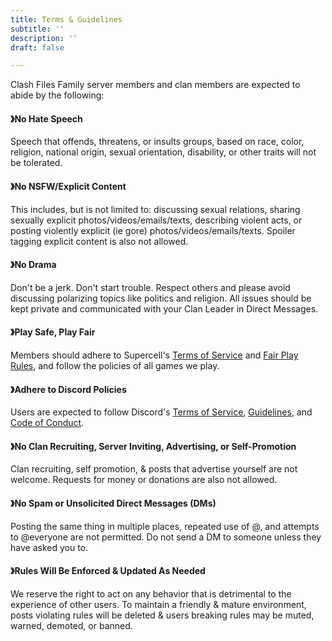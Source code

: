 ```yaml
---
title: Terms & Guidelines
subtitle: ''
description: ''
draft: false

---
```

Clash Files Family server members and clan members are expected to abide by the following:

#### 》No Hate Speech

Speech that offends, threatens, or insults groups, based on race, color, religion, national origin, sexual orientation, disability, or other traits will not be tolerated.

#### 》No NSFW/Explicit Content

This includes, but is not limited to: discussing sexual relations, sharing sexually explicit photos/videos/emails/texts, describing violent acts, or posting violently explicit (ie gore) photos/videos/emails/texts. Spoiler tagging explicit content is also not allowed.

#### 》No Drama

Don't be a jerk. Don't start trouble. Respect others and please avoid discussing polarizing topics like politics and religion. All issues should be kept private and communicated with your Clan Leader in Direct Messages.

#### 》Play Safe, Play Fair

Members should adhere to Supercell's [Terms of Service](https://supercell.com/en/terms-of-service/) and [Fair Play Rules](https://supercell.com/en/safe-and-fair-play/), and follow the policies of all games we play.

#### 》Adhere to Discord Policies

Users are expected to follow Discord's [Terms of Service](https://discordapp.com/terms), [Guidelines](https://discordapp.com/guidelines), and [Code of Conduct](https://support.discord.com/hc/en-us/articles/360024871991-Discord-Partnership-Code-of-Conduct).

#### 》No Clan Recruiting, Server Inviting, Advertising, or Self-Promotion

Clan recruiting, self promotion, & posts that advertise yourself are not welcome. Requests for money or donations are also not allowed.

#### 》No Spam or Unsolicited Direct Messages (DMs)

Posting the same thing in multiple places, repeated use of @, and attempts to @everyone are not permitted. Do not send a DM to someone unless they have asked you to.

#### 》Rules Will Be Enforced & Updated As Needed

We reserve the right to act on any behavior that is detrimental to the experience of other users. To maintain a friendly & mature environment, posts violating rules will be deleted & users breaking rules may be muted, warned, demoted, or banned.